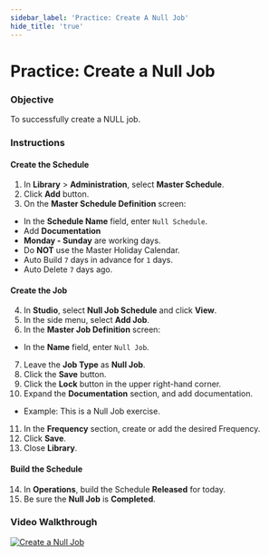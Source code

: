 ```yaml
---
sidebar_label: 'Practice: Create A Null Job'
hide_title: 'true'
---
```


# Practice: Create a Null Job

### Objective

To successfully create a NULL job.

### Instructions

#### Create the Schedule

1.  In **Library** > **Administration**, select **Master Schedule**.
2.  Click **Add** button.
3.  On the **Master Schedule Definition** screen:
  * In the **Schedule Name** field, enter ```Null Schedule```.
  * Add **Documentation**
  * **Monday - Sunday** are working days.
  * Do **NOT** use the Master Holiday Calendar.
  * Auto Build ```7``` days in advance for ```1``` days.
  * Auto Delete ```7``` days ago.

#### Create the Job

4.  In **Studio**, select **Null Job Schedule** and click **View**.
5.  In the side menu, select **Add Job**.
6. In the **Master Job Definition** screen:
  * In the **Name** field, enter ```Null Job```.
7. Leave the **Job Type** as **Null Job**.
8. Click the **Save** button.
9. Click the **Lock** button in the upper right-hand corner.
10. Expand the **Documentation** section, and add documentation. 
  * Example: This is a Null Job exercise.
11. In the **Frequency** section, create or add the desired Frequency.
12. Click **Save**.
13. Close **Library**.

#### Build the Schedule

14. In **Operations**, build the Schedule **Released** for today.
15. Be sure the **Null Job** is **Completed**.

### Video Walkthrough

[![Create a Null Job](../static/img/create-a-null-job.png)](https://sma1980-my.sharepoint.com/:v:/g/personal/rweesner_smatechnologies_com/Eeb6So__CaRGigyMyrqeBD4ByvcKnZWmDn1CnvLmPCgBiA?e=yOaz3W&nav=eyJyZWZlcnJhbEluZm8iOnsicmVmZXJyYWxBcHAiOiJTdHJlYW1XZWJBcHAiLCJyZWZlcnJhbFZpZXciOiJTaGFyZURpYWxvZy1MaW5rIiwicmVmZXJyYWxBcHBQbGF0Zm9ybSI6IldlYiIsInJlZmVycmFsTW9kZSI6InZpZXcifX0%3D)